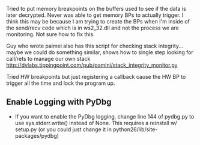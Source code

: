 Tried to put memory breakpoints on the buffers used to see if the data is later decrypted.  Never was able to get memory BPs to actually trigger.  I think this may be because I am trying to create the BPs when I'm inside of the send/recv code which is in ws2\_32.dll and not the process we are monitoring.  Not sure how to fix this.

Guy who wrote paimei also has this script for checking stack integrity... maybe we could do something similar, shows how to single step looking for call/rets to manage our own stack http://dvlabs.tippingpoint.com/pub/pamini/stack_integrity_monitor.py

Tried HW breakpoints but just registering a callback cause the HW BP to trigger all the time and lock the program up.

## Enable Logging with PyDbg ##
  * If you want to enable the PyDbg logging, change line 144 of pydbg.py to use sys.stderr.write() instead of None.  This requires a reinstall w/ setup.py (or you could just change it in python26/lib/site-packages/pydbg)